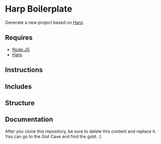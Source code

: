 # Harp Boilerplate

Generate a new project based on [Harp](http://harpjs.com/).


## Requires

- [Node.JS](http://nodejs.org/)
- [Harp](http://harpjs.com/)


## Instructions


## Includes


## Structure


## Documentation

After you clone this repository, be sure to delete this content and replace it.
You can go to the Gist Cave and find the gold. :)
